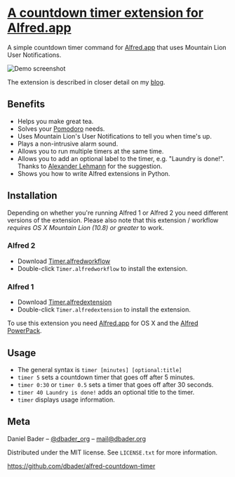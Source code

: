# [A countdown timer extension for Alfred.app](http://dbader.org/blog/alfred-timer-extension)
A simple countdown timer command for [Alfred.app](http://www.alfredapp.com/) that uses Mountain Lion User Notifications.

![Demo screenshot](https://raw.github.com/dbader/alfred-countdown-timer/master/screenshot.png)

The extension is described in closer detail on my [blog](http://dbader.org/blog/alfred-timer-extension).

## Benefits
- Helps you make great tea.
- Solves your [Pomodoro](http://en.wikipedia.org/wiki/Pomodoro_Technique) needs.
- Uses Mountain Lion's User Notifications to tell you when time's up.
- Plays a non-intrusive alarm sound.
- Allows you to run multiple timers at the same time.
- Allows you to add an optional label to the timer, e.g. "Laundry is done!". Thanks to [Alexander Lehmann](http://rudairandamacha.blogspot.de) for the suggestion.
- Shows you how to write Alfred extensions in Python.

## Installation
Depending on whether you're running Alfred 1 or Alfred 2 you need different versions of the extension. Please also note that this extension / workflow *requires OS X Mountain Lion (10.8) or greater* to work.

### Alfred 2
- Download [Timer.alfredworkflow](https://github.com/dbader/alfred-countdown-timer/blob/master/Timer.alfredworkflow?raw=true)
- Double-click `Timer.alfredworkflow` to install the extension.

### Alfred 1
- Download [Timer.alfredextension](https://github.com/dbader/alfred-countdown-timer/blob/master/Timer.alfredextension?raw=true)
- Double-click `Timer.alfredextension` to install the extension.

To use this extension you need [Alfred.app](http://www.alfredapp.com/) for OS X and the [Alfred PowerPack](http://www.alfredapp.com/powerpack/).

## Usage
- The general syntax is `timer [minutes] [optional:title]`
- `timer 5` sets a countdown timer that goes off after 5 minutes.
- `timer 0:30` or `timer 0.5` sets a timer that goes off after 30 seconds.
- `timer 40 Laundry is done!` adds an optional title to the timer.
- `timer` displays usage information.

## Meta

Daniel Bader – [@dbader_org](https://twitter.com/dbader_org) – mail@dbader.org

Distributed under the MIT license. See ``LICENSE.txt`` for more information.

https://github.com/dbader/alfred-countdown-timer

